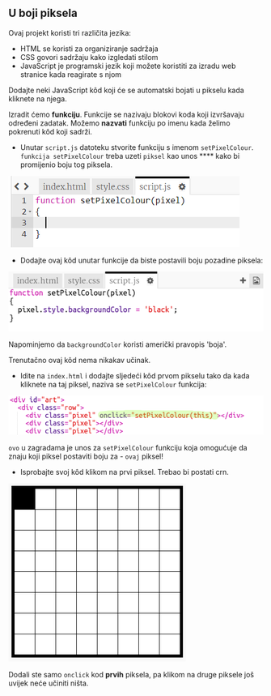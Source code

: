 ## U boji piksela

Ovaj projekt koristi tri različita jezika:

+ HTML se koristi za organiziranje sadržaja
+ CSS govori sadržaju kako izgledati stilom
+ JavaScript je programski jezik koji možete koristiti za izradu web stranice kada reagirate s njom

Dodajte neki JavaScript kôd koji će se automatski bojati u pikselu kada kliknete na njega.

Izradit ćemo **funkciju**. Funkcije se nazivaju blokovi koda koji izvršavaju određeni zadatak. Možemo **nazvati** funkciju po imenu kada želimo pokrenuti kôd koji sadrži.

+ Unutar `script.js` datoteku stvorite funkciju s imenom `setPixelColour`. `funkcija setPixelColour` treba uzeti `piksel` kao unos **** kako bi promijenio boju tog piksela.

![Izradi funkciju](images/create-function.png)

+ Dodajte ovaj kôd unutar funkcije da biste postavili boju pozadine piksela:

![screenshot](images/pixel-art-set-pixel-colour.png)

Napominjemo da `backgroundColor` koristi američki pravopis 'boja'.

Trenutačno ovaj kôd nema nikakav učinak.

+ Idite na `index.html` i dodajte sljedeći kôd prvom pikselu tako da kada kliknete na taj piksel, naziva se `setPixelColour` funkcija:

![screenshot](images/pixel-art-onclick.png)

`ovo` u zagradama je unos za `setPixelColour` funkciju koja omogućuje da znaju koji piksel postaviti boju za - `ovaj` piksel!

+ Isprobajte svoj kôd klikom na prvi piksel. Trebao bi postati crn.

![screenshot](images/pixel-art-black.png)

Dodali ste samo `onclick` kod **prvih** piksela, pa klikom na druge piksele još uvijek neće učiniti ništa.